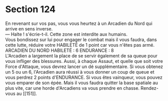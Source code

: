 # Section 124

En revenant sur vos pas, vous vous heurtez à un Arcadien du Nord qui arrive en sens inverse.  
— Halte ! s'écrie-t-il. Cette zone est interdite aux humains.  
Vous bondissez sur lui pour engager le combat mais il vous faudra, dans cette lutte, réduire votre HABILETÉ de 1 point car vous n'êtes pas armé.  
ARCADIEN DU NORD HABILETÉ : 6 ENDURANCE : 8  
L'Arcadien a largement la place de se servir également de sa queue pour vous infliger des blessures. Aussi, à chaque Assaut, et quelle que soit votre Force d'Attaque, vous devrez lancer un dé supplémentaire. Si vous obtenez un 5 ou un 6, l'Arcadien aura réussi à vous donner un coup de queue et vous perdrez 2 points d'ENDURANCE. Si vous êtes vainqueur, vous pouvez vous emparer de son épée. Mais il vous faudra quitter la base spatiale au plus vite, car une horde d'Arcadiens va vous prendre en chasse. Rendez-vous au [[151]].